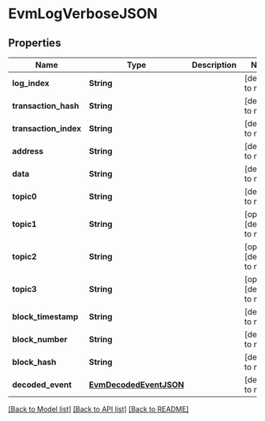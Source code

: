 # EvmLogVerboseJSON
## Properties

| Name | Type | Description | Notes |
|------------ | ------------- | ------------- | -------------|
| **log\_index** | **String** |  | [default to null] |
| **transaction\_hash** | **String** |  | [default to null] |
| **transaction\_index** | **String** |  | [default to null] |
| **address** | **String** |  | [default to null] |
| **data** | **String** |  | [default to null] |
| **topic0** | **String** |  | [default to null] |
| **topic1** | **String** |  | [optional] [default to null] |
| **topic2** | **String** |  | [optional] [default to null] |
| **topic3** | **String** |  | [optional] [default to null] |
| **block\_timestamp** | **String** |  | [default to null] |
| **block\_number** | **String** |  | [default to null] |
| **block\_hash** | **String** |  | [default to null] |
| **decoded\_event** | [**EvmDecodedEventJSON**](EvmDecodedEventJSON.md) |  | [default to null] |

[[Back to Model list]](../README.md#documentation-for-models) [[Back to API list]](../README.md#documentation-for-api-endpoints) [[Back to README]](../README.md)

